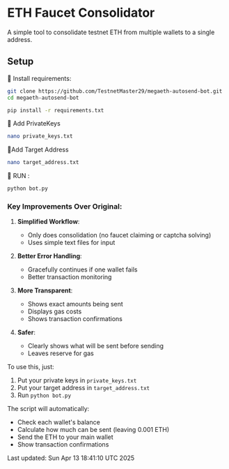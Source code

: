 # ETH Faucet Consolidator

A simple tool to consolidate testnet ETH from multiple wallets to a single address.

## Setup

🔰 Install requirements:
```bash
git clone https://github.com/TestnetMaster29/megaeth-autosend-bot.git
cd megaeth-autosend-bot
```
```bash
pip install -r requirements.txt
```

🔰 Add PrivateKeys
```bash
nano private_keys.txt
```

🔰Add Target Address
```bash
nano target_address.txt
```

🔶 RUN : 
```bash
python bot.py
```


### Key Improvements Over Original:

1. **Simplified Workflow**:
   - Only does consolidation (no faucet claiming or captcha solving)
   - Uses simple text files for input

2. **Better Error Handling**:
   - Gracefully continues if one wallet fails
   - Better transaction monitoring

3. **More Transparent**:
   - Shows exact amounts being sent
   - Displays gas costs
   - Shows transaction confirmations

4. **Safer**:
   - Clearly shows what will be sent before sending
   - Leaves reserve for gas

To use this, just:
1. Put your private keys in `private_keys.txt`
2. Put your target address in `target_address.txt`
3. Run `python bot.py`

The script will automatically:
- Check each wallet's balance
- Calculate how much can be sent (leaving 0.001 ETH)
- Send the ETH to your main wallet
- Show transaction confirmations

Last updated: Sun Apr 13 18:41:10 UTC 2025
